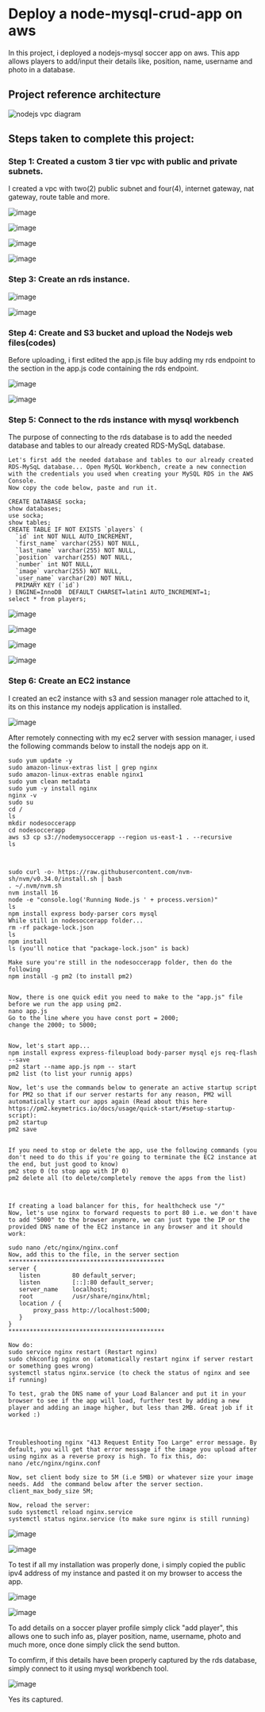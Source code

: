 # Deploy a node-mysql-crud-app on aws 

In this project, i deployed a nodejs-mysql soccer app on aws. This app allows players to add/input their details like, position, name, username and photo in a database.

## Project reference architecture

![nodejs vpc diagram](https://github.com/georgeonalo/deploy-a-nodejs-app-on-aws/assets/115881685/20695247-9310-40ca-bce4-ab83ebe42e23)

## Steps taken to complete this project:

### Step 1: Created a custom 3 tier vpc with public and private subnets.

I created a vpc with two(2) public subnet and four(4), internet gateway, nat gateway, route table and more.

![image](https://github.com/georgeonalo/deploy-a-nodejs-app-on-aws/assets/115881685/53244734-addb-4855-bbad-217702814777)

![image](https://github.com/georgeonalo/deploy-a-nodejs-app-on-aws/assets/115881685/a23f7e71-65ec-4368-a118-87460e99ffd4)

![image](https://github.com/georgeonalo/deploy-a-nodejs-app-on-aws/assets/115881685/43dc2e58-4420-4170-b04f-a613c5f129b0)

![image](https://github.com/georgeonalo/deploy-a-nodejs-app-on-aws/assets/115881685/f860631d-5237-4a4f-935b-9d206f6fd7dc)






### Step 3: Create an rds instance.

![image](https://github.com/georgeonalo/deploy-a-nodejs-app-on-aws/assets/115881685/e5841786-9e2f-4a35-a4cf-e268378d2712)

![image](https://github.com/georgeonalo/deploy-a-nodejs-app-on-aws/assets/115881685/3280d3b8-d049-4b0c-b148-1c361470d8c6)






### Step 4: Create and S3 bucket and upload the Nodejs web files(codes)

Before uploading, i first edited the app.js file buy adding my rds endpoint to the section in the app.js code containing the rds endpoint.

![image](https://github.com/georgeonalo/deploy-a-nodejs-app-on-aws/assets/115881685/715ba2e9-48fb-4fca-bf7d-e0e93a4eeeee)

![image](https://github.com/georgeonalo/deploy-a-nodejs-app-on-aws/assets/115881685/9f512c9d-c793-4b92-8d43-884e5c8581be)







### Step 5: Connect to the rds instance with mysql workbench

The purpose of connecting to the rds database is to add the needed database and tables to our already created RDS-MySqL database.




```
Let's first add the needed database and tables to our already created RDS-MySqL database... Open MySQL Workbench, create a new connection with the credentials you used when creating your MySQL RDS in the AWS Console.
Now copy the code below, paste and run it.

CREATE DATABASE socka;
show databases;
use socka;
show tables;
CREATE TABLE IF NOT EXISTS `players` (
  `id` int NOT NULL AUTO_INCREMENT,
  `first_name` varchar(255) NOT NULL,
  `last_name` varchar(255) NOT NULL,
  `position` varchar(255) NOT NULL,
  `number` int NOT NULL,
  `image` varchar(255) NOT NULL,
  `user_name` varchar(20) NOT NULL,
  PRIMARY KEY (`id`)
) ENGINE=InnoDB  DEFAULT CHARSET=latin1 AUTO_INCREMENT=1;
select * from players;
```






![image](https://github.com/georgeonalo/deploy-a-nodejs-app-on-aws/assets/115881685/aee38130-54e6-41ad-8faa-bab450fe470e)

![image](https://github.com/georgeonalo/deploy-a-nodejs-app-on-aws/assets/115881685/1140670a-d58b-46dd-aeb4-e75e40e4a6ee)

![image](https://github.com/georgeonalo/deploy-a-nodejs-app-on-aws/assets/115881685/ed276123-0d3c-41b1-8d89-ac643e49e393)

![image](https://github.com/georgeonalo/deploy-a-nodejs-app-on-aws/assets/115881685/5719dcc3-19be-42dc-84e0-2825104326af)






### Step 6: Create an EC2 instance

I created an ec2 instance with s3 and session manager role attached to it, its on this instance my nodejs application is installed.



![image](https://github.com/georgeonalo/deploy-a-nodejs-app-on-aws/assets/115881685/ca06910a-0153-4a2c-a3e8-968f52ecf622)



After remotely connecting with my ec2 server with session manager, i used the following commands below to install the nodejs app on it.




```
sudo yum update -y
sudo amazon-linux-extras list | grep nginx
sudo amazon-linux-extras enable nginx1
sudo yum clean metadata
sudo yum -y install nginx
nginx -v
sudo su
cd /
ls
mkdir nodesoccerapp
cd nodesoccerapp
aws s3 cp s3://nodemysoccerapp --region us-east-1 . --recursive
ls



sudo curl -o- https://raw.githubusercontent.com/nvm-sh/nvm/v0.34.0/install.sh | bash
. ~/.nvm/nvm.sh
nvm install 16
node -e "console.log('Running Node.js ' + process.version)"
ls
npm install express body-parser cors mysql
While still in nodesoccerapp folder...
rm -rf package-lock.json
ls
npm install
ls (you'll notice that "package-lock.json" is back)

Make sure you're still in the nodesoccerapp folder, then do the following
npm install -g pm2 (to install pm2)


Now, there is one quick edit you need to make to the "app.js" file before we run the app using pm2. 
nano app.js
Go to the line where you have const port = 2000;
change the 2000; to 5000;


Now, let's start app...
npm install express express-fileupload body-parser mysql ejs req-flash --save
pm2 start --name app.js npm -- start
pm2 list (to list your runnig apps)

Now, let's use the commands below to generate an active startup script for PM2 so that if our server restarts for any reason, PM2 will automatically start our apps again (Read about this here https://pm2.keymetrics.io/docs/usage/quick-start/#setup-startup-script):
pm2 startup
pm2 save


If you need to stop or delete the app, use the following commands (you don't need to do this if you're going to terminate the EC2 instance at the end, but just good to know)
pm2 stop 0 (to stop app with IP 0)
pm2 delete all (to delete/completely remove the apps from the list)



If creating a load balancer for this, for healthcheck use "/"
Now, let's use nginx to forward requests to port 80 i.e. we don't have to add "5000" to the browser anymore, we can just type the IP or the provided DNS name of the EC2 instance in any browser and it should work:
 
sudo nano /etc/nginx/nginx.conf
Now, add this to the file, in the server section
********************************************
server {
   listen         80 default_server;
   listen         [::]:80 default_server;
   server_name    localhost;
   root           /usr/share/nginx/html;
   location / {
       proxy_pass http://localhost:5000;
   }
}
********************************************

Now do:
sudo service nginx restart (Restart nginx)
sudo chkconfig nginx on (atomatically restart nginx if server restart or something goes wrong)
systemctl status nginx.service (to check the status of nginx and see if running)

To test, grab the DNS name of your Load Balancer and put it in your browser to see if the app will load, further test by adding a new player and adding an image higher, but less than 2MB. Great job if it worked :)



Troubleshooting nginx "413 Request Entity Too Large" error message. By default, you will get that error message if the image you upload after using nginx as a reverse proxy is high. To fix this, do:
nano /etc/nginx/nginx.conf

Now, set client body size to 5M (i.e 5MB) or whatever size your image needs. Add  the command below after the server section.
client_max_body_size 5M;

Now, reload the server:
sudo systemctl reload nginx.service
systemctl status nginx.service (to make sure nginx is still running)
```




![image](https://github.com/georgeonalo/deploy-a-nodejs-app-on-aws/assets/115881685/6342dc93-6e51-4b59-8df3-c38358a1a875)

![image](https://github.com/georgeonalo/deploy-a-nodejs-app-on-aws/assets/115881685/de0f5868-d9f6-4f0b-9cbd-cc8f14b35985)



To test if all my installation was properly done, i simply copied the public ipv4 address of my instance and pasted it on my browser to access the app.


![image](https://github.com/georgeonalo/deploy-a-nodejs-app-on-aws/assets/115881685/46370cd8-6a42-4156-8cd4-9d177b335156)


![image](https://github.com/georgeonalo/deploy-a-nodejs-app-on-aws/assets/115881685/ff8d76d3-5aa3-418b-86e3-832e14b543d4)



To add details on a soccer player profile simply click "add player", this allows one to such info as, player position, name, username, photo and much more, once done simply click the send button.

To comfirm, if this details have been properly captured by the rds database, simply connect to it using mysql workbench tool.


![image](https://github.com/georgeonalo/deploy-a-nodejs-app-on-aws/assets/115881685/6a77c436-fa5d-484f-bad0-fed4ce241ad7)



Yes its captured.




